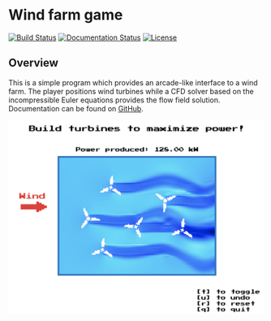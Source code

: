 # Wind farm game

[![Build Status](https://github.com/marchdf/windcraft/workflows/windcraft-CI/badge.svg)](https://github.com/marchdf/windcraft/actions) [![Documentation Status](https://github.com/marchdf/windcraft/workflows/windcraft-Docs/badge.svg)](https://marchdf.github.io/windcraft/) [![License](https://img.shields.io/badge/License-Apache%20v2.0-blue.svg)](https://www.apache.org/licenses/LICENSE-2.0)

## Overview

This is a simple program which provides an arcade-like interface to a
wind farm. The player positions wind turbines while a CFD solver based
on the incompressible Euler equations provides the flow field
solution. Documentation can be found on
[GitHub](https://marchdf.github.io/windcraft/).

![screenshot](./docs/screenshot.png)
